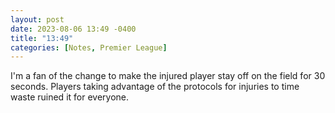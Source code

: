 ```yaml
---
layout: post
date: 2023-08-06 13:49 -0400
title: "13:49"
categories: [Notes, Premier League]
---
```


I'm a fan of the change to make the injured player stay off on the field for 30 seconds. Players taking advantage of the protocols for injuries to time waste ruined it for everyone. 

